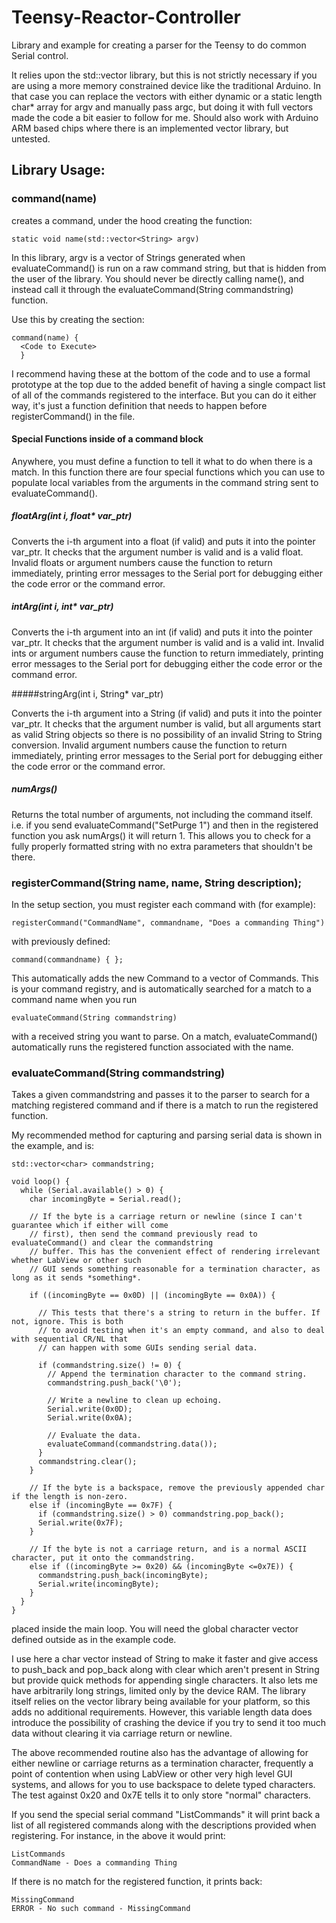 # Teensy-Reactor-Controller
Library and example for creating a parser for the Teensy to do common Serial control.

It relies upon the std::vector library, but this is not strictly necessary if you are using a more memory constrained device like the traditional Arduino. In that case you can replace the vectors with either dynamic or a static length char* array for argv and manually pass argc, but doing it with full vectors made the code a bit easier to follow for me. Should also work with Arduino ARM based chips where there is an implemented vector library, but untested.

## Library Usage:

### command(name)

creates a command, under the hood creating the function:

    static void name(std::vector<String> argv)

In this library, argv is a vector of Strings generated when evaluateCommand() is run on a raw command string, but that is hidden from the user of the library. You should never be directly calling name(), and instead call it through the evaluateCommand(String commandstring) function.

Use this by creating the section:

    command(name) {
      <Code to Execute>
      }

I recommend having these at the bottom of the code and to use a formal prototype at the top due to the added benefit of having a single compact list of all of the commands registered to the interface. But you can do it either way, it's just a function definition that needs to happen before registerCommand() in the file.

#### Special Functions inside of a command block

Anywhere, you must define a function to tell it what to do when there is a match. In this function there are four special functions which you can use to populate local variables from the arguments in the command string sent to evaluateCommand().

##### floatArg(int i, float* var_ptr)

Converts the i-th argument into a float (if valid) and puts it into the pointer var_ptr. It checks that the argument number is valid and is a valid float. Invalid floats or argument numbers cause the function to return immediately, printing error messages to the Serial port for debugging either the code error or the command error.

##### intArg(int i, int* var_ptr)

Converts the i-th argument into an int (if valid) and puts it into the pointer var_ptr. It checks that the argument number is valid and is a valid int. Invalid ints or argument numbers cause the function to return immediately, printing error messages to the Serial port for debugging either the code error or the command error.

#####stringArg(int i, String* var_ptr)

Converts the i-th argument into a String (if valid) and puts it into the pointer var_ptr. It checks that the argument number is valid, but all arguments start as valid String objects so there is no possibility of an invalid String to String conversion. Invalid argument numbers cause the function to return immediately, printing error messages to the Serial port for debugging either the code error or the command error.

##### numArgs()

Returns the total number of arguments, not including the command itself. i.e. if you send evaluateCommand("SetPurge 1") and then in the registered function you ask numArgs() it will return 1. This allows you to check for a fully properly formatted string with no extra parameters that shouldn't be there.

### registerCommand(String name, name, String description);

In the setup section, you must register each command with (for example):

    registerCommand("CommandName", commandname, "Does a commanding Thing")
   
with previously defined:

    command(commandname) { };

This automatically adds the new Command to a vector of Commands. This is your command registry, and is automatically searched for a match to a command name when you run

    evaluateCommand(String commandstring)

with a received string you want to parse. On a match, evaluateCommand() automatically runs the registered function associated with the name.

### evaluateCommand(String commandstring)

Takes a given commandstring and passes it to the parser to search for a matching registered command and if there is a match to run the registered function.

My recommended method for capturing and parsing serial data is shown in the example, and is:

```
std::vector<char> commandstring;

void loop() {
  while (Serial.available() > 0) {
    char incomingByte = Serial.read();
    
    // If the byte is a carriage return or newline (since I can't guarantee which if either will come
    // first), then send the command previously read to evaluateCommand() and clear the commandstring
    // buffer. This has the convenient effect of rendering irrelevant whether LabView or other such
    // GUI sends something reasonable for a termination character, as long as it sends *something*.
    
    if ((incomingByte == 0x0D) || (incomingByte == 0x0A)) {

      // This tests that there's a string to return in the buffer. If not, ignore. This is both
      // to avoid testing when it's an empty command, and also to deal with sequential CR/NL that
      // can happen with some GUIs sending serial data.
      
      if (commandstring.size() != 0) {
        // Append the termination character to the command string.
        commandstring.push_back('\0');
  
        // Write a newline to clean up echoing.
        Serial.write(0x0D);
        Serial.write(0x0A);
  
        // Evaluate the data.
        evaluateCommand(commandstring.data());
      }
      commandstring.clear();
    }

    // If the byte is a backspace, remove the previously appended char if the length is non-zero.
    else if (incomingByte == 0x7F) {
      if (commandstring.size() > 0) commandstring.pop_back();
      Serial.write(0x7F);
    }
    
    // If the byte is not a carriage return, and is a normal ASCII character, put it onto the commandstring.
    else if ((incomingByte >= 0x20) && (incomingByte <=0x7E)) {
      commandstring.push_back(incomingByte);
      Serial.write(incomingByte);
    }
  }
}
```

placed inside the main loop. You will need the global character vector defined outside as in the example code.

I use here a char vector instead of String to make it faster and give access to push_back and pop_back along with clear which aren't present in String but provide quick methods for appending single characters. It also lets me have arbitrarily long strings, limited only by the device RAM. The library itself relies on the vector library being available for your platform, so this adds no additional requirements. However, this variable length data does introduce the possibility of crashing the device if you try to send it too much data without clearing it via carriage return or newline.

The above recommended routine also has the advantage of allowing for either newline or carriage returns as a termination character, frequently a point of contention when using LabView or other very high level GUI systems, and allows for you to use backspace to delete typed characters. The test against 0x20 and 0x7E tells it to only store "normal" characters.

If you send the special serial command "ListCommands" it will print back a list of all registered commands along with the descriptions provided when registering. For instance, in the above it would print:

    ListCommands
    CommandName - Does a commanding Thing

If there is no match for the registered function, it prints back:

    MissingCommand
    ERROR - No such command - MissingCommand